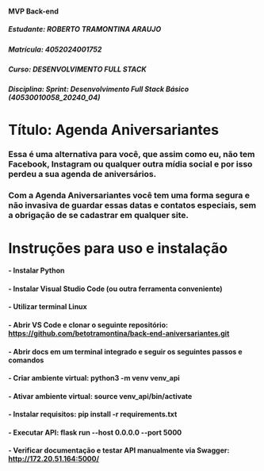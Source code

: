 #### MVP Back-end
##### Estudante: ROBERTO TRAMONTINA ARAUJO
##### Matrícula: 4052024001752
##### Curso: DESENVOLVIMENTO FULL STACK
##### Disciplina: Sprint: Desenvolvimento Full Stack Básico (40530010058_20240_04)
# Título: Agenda Aniversariantes 
### Essa é uma alternativa para você, que assim como eu, não tem Facebook, Instagram ou qualquer outra mídia social e por isso perdeu a sua agenda de aniversários. 
### Com a Agenda Aniversariantes você tem uma forma segura e não invasiva de guardar essas datas e contatos especiais, sem a obrigação de se cadastrar em qualquer site.  

# Instruções para uso e instalação
#### - Instalar Python
#### - Instalar Visual Studio Code (ou outra ferramenta conveniente)
#### - Utilizar terminal Linux
#### - Abrir VS Code e clonar o seguinte repositório: https://github.com/betotramontina/back-end-aniversariantes.git 
#### - Abrir docs em um terminal integrado e seguir os seguintes passos e comandos
#### - Criar ambiente virtual: python3 -m venv venv_api
#### - Ativar ambiente virtual: source venv_api/bin/activate
#### - Instalar requisitos: pip install -r requirements.txt
#### - Executar API: flask run --host 0.0.0.0 --port 5000
#### - Verificar documentação e testar API manualmente via Swagger: http://172.20.51.164:5000/
